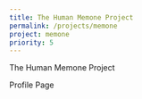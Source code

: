 ```yaml
---
title: The Human Memone Project
permalink: /projects/memone
project: memone
priority: 5
---
```


The Human Memone Project

Profile Page
